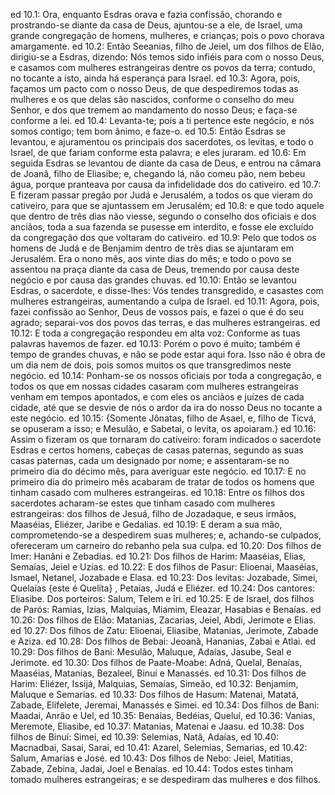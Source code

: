 ed 10.1: Ora, enquanto Esdras orava e fazia confissão, chorando e prostrando-se diante da casa de Deus, ajuntou-se a ele, de Israel, uma grande congregação de homens, mulheres, e crianças; pois o povo chorava amargamente.
ed 10.2: Então Seeanias, filho de Jeiel, um dos filhos de Elão, dirigiu-se a Esdras, dizendo: Nós temos sido infiéis para com o nosso Deus, e casamos com mulheres estrangeiras dentre os povos da terra; contudo, no tocante a isto, ainda há esperança para Israel.
ed 10.3: Agora, pois, façamos um pacto com o nosso Deus, de que despediremos todas as mulheres e os que delas são nascidos, conforme o conselho do meu Senhor, e dos que tremem ao mandamento do nosso Deus; e faça-se conforme a lei.
ed 10.4: Levanta-te; pois a ti pertence este negócio, e nós somos contigo; tem bom ânimo, e faze-o.
ed 10.5: Então Esdras se levantou, e ajuramentou os principais dos sacerdotes, os levitas, e todo o Israel, de que fariam conforme esta palavra; e eles juraram.
ed 10.6: Em seguida Esdras se levantou de diante da casa de Deus, e entrou na câmara de Joanã, filho de Eliasibe; e, chegando lá, não comeu pão, nem bebeu água, porque pranteava por causa da infidelidade dos do cativeiro.
ed 10.7: E fizeram passar pregão por Judá e Jerusalém, a todos os que vieram do cativeiro, para que se ajuntassem em Jerusalém;
ed 10.8: e que todo aquele que dentro de três dias não viesse, segundo o conselho dos oficiais e dos anciãos, toda a sua fazenda se pusesse em interdito, e fosse ele excluído da congregação dos que voltaram do cativeiro.
ed 10.9: Pelo que todos os homens de Judá e de Benjamim dentro de três dias se ajuntaram em Jerusalém. Era o nono mês, aos vinte dias do mês; e todo o povo se assentou na praça diante da casa de Deus, tremendo por causa deste negócio e por causa das grandes chuvas.
ed 10.10: Então se levantou Esdras, o sacerdote, e disse-lhes: Vós tendes transgredido, e casastes com mulheres estrangeiras, aumentando a culpa de Israel.
ed 10.11: Agora, pois, fazei confissão ao Senhor, Deus de vossos pais, e fazei o que é do seu agrado; separai-vos dos povos das terras, e das mulheres estrangeiras.
ed 10.12: E toda a congregação respondeu em alta voz: Conforme as tuas palavras havemos de fazer.
ed 10.13: Porém o povo é muito; também é tempo de grandes chuvas, e não se pode estar aqui fora. Isso não é obra de um dia nem de dois, pois somos muitos os que transgredimos neste negócio.
ed 10.14: Ponham-se os nossos oficiais por toda a congregação, e todos os que em nossas cidades casaram com mulheres estrangeiras venham em tempos apontados, e com eles os anciãos e juízes de cada cidade, até que se desvie de nós o ardor da ira do nosso Deus no tocante a este negócio.
ed 10.15: {Somente Jônatas, filho de Asael, e, filho de Ticvá, se opuseram a isso; e Mesulão, e Sabetai, o levita, os apoiaram.}
ed 10.16: Assim o fizeram os que tornaram do cativeiro: foram indicados o sacerdote Esdras e certos homens, cabeças de casas paternas, segundo as suas casas paternas, cada um designado por nome; e assentaram-se no primeiro dia do décimo mês, para averiguar este negócio.
ed 10.17: E no primeiro dia do primeiro mês acabaram de tratar de todos os homens que tinham casado com mulheres estrangeiras.
ed 10.18: Entre os filhos dos sacerdotes acharam-se estes que tinham casado com mulheres estrangeiras: dos filhos de Jesuá, filho de Jozadaque, e seus irmãos, Maaséias, Eliézer, Jaribe e Gedalias.
ed 10.19: E deram a sua mão, comprometendo-se a despedirem suas mulheres; e, achando-se culpados, ofereceram um carneiro do rebanho pela sua culpa.
ed 10.20: Dos filhos de Imer: Hanâni e Zebadias.
ed 10.21: Dos filhos de Harim: Maaséias, Elias, Semaías, Jeiel e Uzias.
ed 10.22: E dos filhos de Pasur: Elioenai, Maaséias, Ismael, Netanel, Jozabade e Elasa.
ed 10.23: Dos levitas: Jozabade, Simei, Quelaías {este é Quelita} , Petaías, Judá e Eliézer.
ed 10.24: Dos cantores: Eliasibe. Dos porteiros: Salum, Telem e îri.
ed 10.25: E de Israel, dos filhos de Parós: Ramias, Izias, Malquias, Miamim, Eleazar, Hasabias e Benaías.
ed 10.26: Dos filhos de Elão: Matanias, Zacarias, Jeiel, Abdi, Jerimote e Elias.
ed 10.27: Dos filhos de Zatu: Elioenai, Eliasibe, Matanias, Jerimote, Zabade e Aziza.
ed 10.28: Dos filhos de Bebai: Jeoanã, Hananias, Zabai e Atlai.
ed 10.29: Dos filhos de Bani: Mesulão, Maluque, Adaías, Jasube, Seal e Jerimote.
ed 10.30: Dos filhos de Paate-Moabe: Adná, Quelal, Benaías, Maaséias, Matanias, Bezaleel, Binuí e Manassés.
ed 10.31: Dos filhos de Harim: Eliézer, Issijá, Malquias, Semaías, Simeão,
ed 10.32: Benjamim, Maluque e Semarias.
ed 10.33: Dos filhos de Hasum: Matenai, Matatá, Zabade, Elifelete, Jeremai, Manassés e Simei.
ed 10.34: Dos filhos de Bani: Maadai, Anrão e Uel,
ed 10.35: Benaías, Bedéias, Queluí,
ed 10.36: Vanias, Meremote, Eliasibe,
ed 10.37: Matanias, Matenai e Jaasu.
ed 10.38: Dos filhos de Binuí: Simei,
ed 10.39: Selemias, Natã, Adaías,
ed 10.40: Macnadbai, Sasai, Sarai,
ed 10.41: Azarel, Selemias, Semarias,
ed 10.42: Salum, Amarias e José.
ed 10.43: Dos filhos de Nebo: Jeiel, Matitias, Zabade, Zebina, Jadai, Joel e Benaías.
ed 10.44: Todos estes tinham tomado mulheres estrangeiras; e se despediram das mulheres e dos filhos.
